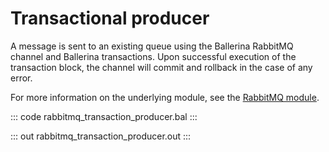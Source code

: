 # Transactional producer

A message is sent to an existing queue using the Ballerina RabbitMQ channel and Ballerina transactions. Upon successful execution of the transaction block, the channel will commit and rollback in the case of any error.

For more information on the underlying module, see the [RabbitMQ module](https://lib.ballerina.io/ballerinax/rabbitmq/latest).

::: code rabbitmq_transaction_producer.bal :::

::: out rabbitmq_transaction_producer.out :::
